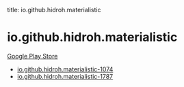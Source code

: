 title: io.github.hidroh.materialistic
# io.github.hidroh.materialistic


[Google Play Store](https://play.google.com/store/apps/details?id=io.github.hidroh.materialistic)


* [io.github.hidroh.materialistic-1074](./io.github.hidroh.materialistic-1074/)
* [io.github.hidroh.materialistic-1787](./io.github.hidroh.materialistic-1787/)